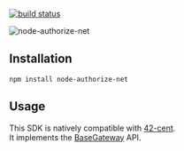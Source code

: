 [![build status](https://travis-ci.org/continuous-software/node-authorize-net.svg?branch=master)](https://travis-ci.org/continuous-software/node-authorize-net)

![node-authorize-net](http://www.merchantbottomline.com/images/authorizenet.png)

## Installation

`npm install node-authorize-net`

## Usage

This SDK is natively compatible with [42-cent](https://github.com/continuous-software/42-cent).  
It implements the [BaseGateway](https://github.com/continuous-software/42-cent-base) API.
